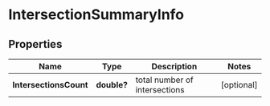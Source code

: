 # IntersectionSummaryInfo


## Properties

| Name | Type | Description | Notes |
|------------ | ------------- | ------------- | -------------|
**IntersectionsCount** | **double?** | total number of intersections |[optional]|
